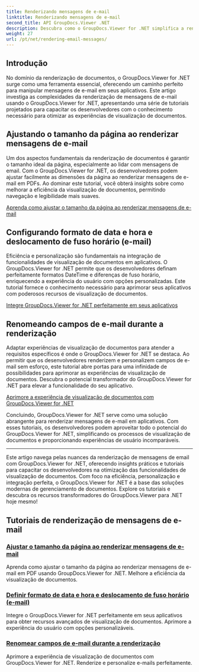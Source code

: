 ```yaml
---
title: Renderizando mensagens de e-mail
linktitle: Renderizando mensagens de e-mail
second_title: API GroupDocs.Viewer .NET
description: Descubra como o GroupDocs.Viewer for .NET simplifica a renderização de mensagens de e-mail em PDFs. Aprenda a ajustar o tamanho da página, definir o formato DateTime e renomear campos com eficiência.
weight: 27
url: /pt/net/rendering-email-messages/
---
```

## Introdução

No domínio da renderização de documentos, o GroupDocs.Viewer for .NET surge como uma ferramenta essencial, oferecendo um caminho perfeito para manipular mensagens de e-mail em seus aplicativos. Este artigo investiga as complexidades da renderização de mensagens de e-mail usando o GroupDocs.Viewer for .NET, apresentando uma série de tutoriais projetados para capacitar os desenvolvedores com o conhecimento necessário para otimizar as experiências de visualização de documentos.

## Ajustando o tamanho da página ao renderizar mensagens de e-mail

Um dos aspectos fundamentais da renderização de documentos é garantir o tamanho ideal da página, especialmente ao lidar com mensagens de email. Com o GroupDocs.Viewer for .NET, os desenvolvedores podem ajustar facilmente as dimensões da página ao renderizar mensagens de e-mail em PDFs. Ao dominar este tutorial, você obterá insights sobre como melhorar a eficiência da visualização de documentos, permitindo navegação e legibilidade mais suaves.

[Aprenda como ajustar o tamanho da página ao renderizar mensagens de e-mail](./adjust-page-size-email/)

## Configurando formato de data e hora e deslocamento de fuso horário (e-mail)

Eficiência e personalização são fundamentais na integração de funcionalidades de visualização de documentos em aplicativos. O GroupDocs.Viewer for .NET permite que os desenvolvedores definam perfeitamente formatos DateTime e diferenças de fuso horário, enriquecendo a experiência do usuário com opções personalizadas. Este tutorial fornece o conhecimento necessário para aprimorar seus aplicativos com poderosos recursos de visualização de documentos.

[Integre GroupDocs.Viewer for .NET perfeitamente em seus aplicativos](./set-date-time-format-offset-email/)

## Renomeando campos de e-mail durante a renderização

Adaptar experiências de visualização de documentos para atender a requisitos específicos é onde o GroupDocs.Viewer for .NET se destaca. Ao permitir que os desenvolvedores renderizem e personalizem campos de e-mail sem esforço, este tutorial abre portas para uma infinidade de possibilidades para aprimorar as experiências de visualização de documentos. Descubra o potencial transformador do GroupDocs.Viewer for .NET para elevar a funcionalidade do seu aplicativo.

[Aprimore a experiência de visualização de documentos com GroupDocs.Viewer for .NET](./rename-email-fields/)

Concluindo, GroupDocs.Viewer for .NET serve como uma solução abrangente para renderizar mensagens de e-mail em aplicativos. Com esses tutoriais, os desenvolvedores podem aproveitar todo o potencial do GroupDocs.Viewer for .NET, simplificando os processos de visualização de documentos e proporcionando experiências de usuário incomparáveis.

--- 

Este artigo navega pelas nuances da renderização de mensagens de email com GroupDocs.Viewer for .NET, oferecendo insights práticos e tutoriais para capacitar os desenvolvedores na otimização das funcionalidades de visualização de documentos. Com foco na eficiência, personalização e integração perfeita, o GroupDocs.Viewer for .NET é a base das soluções modernas de gerenciamento de documentos. Explore os tutoriais e descubra os recursos transformadores do GroupDocs.Viewer para .NET hoje mesmo!
## Tutoriais de renderização de mensagens de e-mail
### [Ajustar o tamanho da página ao renderizar mensagens de e-mail](./adjust-page-size-email/)
Aprenda como ajustar o tamanho da página ao renderizar mensagens de e-mail em PDF usando GroupDocs.Viewer for .NET. Melhore a eficiência da visualização de documentos.
### [Definir formato de data e hora e deslocamento de fuso horário (e-mail)](./set-date-time-format-offset-email/)
Integre o GroupDocs.Viewer for .NET perfeitamente em seus aplicativos para obter recursos avançados de visualização de documentos. Aprimore a experiência do usuário com opções personalizáveis.
### [Renomear campos de e-mail durante a renderização](./rename-email-fields/)
Aprimore a experiência de visualização de documentos com GroupDocs.Viewer for .NET. Renderize e personalize e-mails perfeitamente.